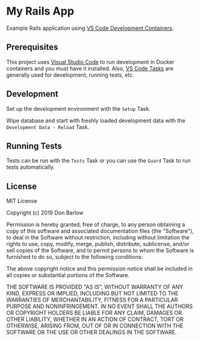 # My Rails App

Example Rails application using [VS Code Development Containers](https://code.visualstudio.com/docs/remote/containers).


## Prerequisites
This project uses [Visual Studio Code](https://code.visualstudio.com) to run development in Docker containers and you must have it installed. Also, [VS Code Tasks](https://code.visualstudio.com/Docs/editor/tasks) are generally used for development, running tests, etc.


## Development
Set up the development environment with the `Setup` Task.

Wipe database and start with freshly loaded development data with the `Development Data - Reload` Task.


## Running Tests
Tests can be run with the `Tests` Task or you can use the `Guard` Task to run tests automatically.


## License
MIT License

Copyright (c) 2019 Don Barlow

Permission is hereby granted, free of charge, to any person obtaining a copy
of this software and associated documentation files (the "Software"), to deal
in the Software without restriction, including without limitation the rights
to use, copy, modify, merge, publish, distribute, sublicense, and/or sell
copies of the Software, and to permit persons to whom the Software is
furnished to do so, subject to the following conditions:

The above copyright notice and this permission notice shall be included in all
copies or substantial portions of the Software.

THE SOFTWARE IS PROVIDED "AS IS", WITHOUT WARRANTY OF ANY KIND, EXPRESS OR
IMPLIED, INCLUDING BUT NOT LIMITED TO THE WARRANTIES OF MERCHANTABILITY,
FITNESS FOR A PARTICULAR PURPOSE AND NONINFRINGEMENT. IN NO EVENT SHALL THE
AUTHORS OR COPYRIGHT HOLDERS BE LIABLE FOR ANY CLAIM, DAMAGES OR OTHER
LIABILITY, WHETHER IN AN ACTION OF CONTRACT, TORT OR OTHERWISE, ARISING FROM,
OUT OF OR IN CONNECTION WITH THE SOFTWARE OR THE USE OR OTHER DEALINGS IN THE
SOFTWARE.